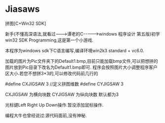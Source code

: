 # Jiasaws
拼图[C+Win32 SDK]

新手(不懂高深语法,就看过--->谭老的C----->windows 程序设计 第五版)初学win32 SDK Programming,这是第一个小游戏.

本程序为windows sdk下C语言编写,编译环境win2k3 standard + vc6.0.

加载的图片为Pic文件夹下的Default1.bmp,目前只能加载bmp文件,可以把想拼的图片放到Pic目录下改名为Default1.bmp即可.
程序会按照图片大小调整程序客户区大小.若您不想拼3*3的,可以修改代码前几行的

#define CXJIGSAW 3 //定义拼图维数
#define CYJIGSAW 3

CXJIGSAW 为横向块数
CYJIGSAW 为纵向块数 默认都为3

光标键Left Right Up Down操作.暂没添加鼠标操作.

编程大牛也曾经说过:源代码面前,没有神秘.



